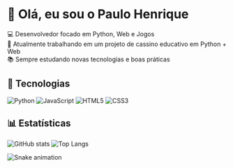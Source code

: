# 👋 Olá, eu sou o Paulo Henrique

💻 Desenvolvedor focado em Python, Web e Jogos  
🎰 Atualmente trabalhando em um projeto de cassino educativo em Python + Web  
📚 Sempre estudando novas tecnologias e boas práticas  

## 🚀 Tecnologias
![Python](https://img.shields.io/badge/-Python-3776AB?logo=python&logoColor=white&style=flat)
![JavaScript](https://img.shields.io/badge/-JavaScript-F7DF1E?logo=javascript&logoColor=black&style=flat)
![HTML5](https://img.shields.io/badge/-HTML5-E34F26?logo=html5&logoColor=white&style=flat)
![CSS3](https://img.shields.io/badge/-CSS3-1572B6?logo=css3&logoColor=white&style=flat)

## 📊 Estatísticas
![GitHub stats](https://github-readme-stats.vercel.app/api?username=SEU_USUARIO&show_icons=true&theme=radical)
![Top Langs](https://github-readme-stats.vercel.app/api/top-langs/?username=SEU_USUARIO&layout=compact&theme=radical)

![Snake animation](https://github.com/SEU_USUARIO/SEU_USUARIO/blob/output/github-contribution-grid-snake.svg)

